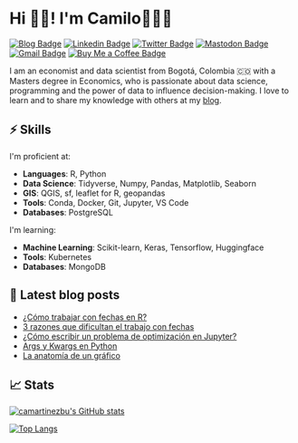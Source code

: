 # Hi 👋🏻! I'm Camilo👨🏼‍💻

[![Blog Badge](https://img.shields.io/badge/blog-camartinezbu.com-orange)](https://www.camartinezbu.com)
[![Linkedin Badge](https://img.shields.io/badge/-camartinezbu-0072b1?style=flat&logo=Linkedin&logoColor=white)](https://www.linkedin.com/in/camartinezbu/ "Connect on LinkedIn")
[![Twitter Badge](https://img.shields.io/badge/-@camartinezbu-00acee?style=flat&logo=Twitter&logoColor=white)](https://twitter.com/camartinezbu "Follow on Twitter")
[![Mastodon Badge](https://img.shields.io/badge/-@camartinezbu@fosstodon.org-6804d0?style=flat&logo=Mastodon&logoColor=white)](https://fosstodon.org/@camartinezbu "Follow on Twitter")
[![Gmail Badge](https://img.shields.io/badge/-camartinezbu.contacto@gmail.com-c14438?style=flat&logo=Gmail&logoColor=white)](mailto:camartinezbu.contacto@gmail.com "Connect via Email")
[![Buy Me a Coffee Badge](https://img.shields.io/badge/-Support%20Me-FFDD00?style=flat&logo=buymeacoffee&logoColor=black)](https://www.buymeacoffee.com/camartinezbu "Support me")


I am an economist and data scientist from Bogotá, Colombia 🇨🇴 with a Masters degree in Economics, who is passionate about data science, programming and the power of data to influence decision-making. I love to learn and to share my knowledge with others at my [blog].

## ⚡️ Skills

I'm proficient at:

- **Languages**: R, Python
- **Data Science**: Tidyverse, Numpy, Pandas, Matplotlib, Seaborn
- **GIS**: QGIS, sf, leaflet for R, geopandas
- **Tools**: Conda, Docker, Git, Jupyter, VS Code
- **Databases**: PostgreSQL

I'm learning:

- **Machine Learning**: Scikit-learn, Keras, Tensorflow, Huggingface
- **Tools**: Kubernetes
- **Databases**: MongoDB

## 📕 Latest blog posts

<!-- BLOG-POST-LIST:START -->
- [¿Cómo trabajar con fechas en R?](http://www.camartinezbu.com//posts/como-trabajar-con-fechas-en-r/)
- [3 razones que dificultan el trabajo con fechas](http://www.camartinezbu.com//posts/3-razones-que-dificultan-el-trabajo-con-fechas/)
- [¿Cómo escribir un problema de optimización en Jupyter?](http://www.camartinezbu.com//posts/como-escribir-un-problema-de-optimizacion-en-jupyter/)
- [Args y Kwargs en Python](http://www.camartinezbu.com//posts/args-y-kwargs-en-python/)
- [La anatomía de un gráfico](http://www.camartinezbu.com//posts/la-anatomia-de-un-grafico/)
<!-- BLOG-POST-LIST:END -->


[blog]: https://camartinezbu.com
[twitter]: https://twitter.com/camartinezbu
[linkedin]: https://www.linkedin.com/in/camartinezbu/

## 📈 Stats

[![camartinezbu's GitHub stats](https://github-readme-stats.vercel.app/api?username=camartinezbu&theme=dark&hide=contribs,prs&show_icons=True)](https://github.com/camartinezbu/github-readme-stats)

[![Top Langs](https://github-readme-stats.vercel.app/api/top-langs/?username=camartinezbu&hide=html,css,javascript,ruby&layout=compact&theme=dark)](https://github.com/camartinezbu/github-readme-stats)



